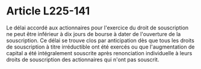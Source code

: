 # Article L225-141

Le délai accordé aux actionnaires pour l'exercice du droit de souscription ne peut être inférieur à dix jours de bourse à dater de l'ouverture de la souscription.   Ce délai se trouve clos par anticipation dès que tous les droits de souscription à titre irréductible ont été exercés ou que l'augmentation de capital a été intégralement souscrite après renonciation individuelle à leurs droits de souscription des actionnaires qui n'ont pas souscrit.